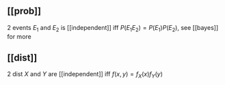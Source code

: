 ## [[prob]]
2 events $E_{1}$ and $E_{2}$ is [[independent]] iff $P(E_{1}E_{2})=P(E_{1})P(E_{2})$, see [[bayes]] for more

## [[dist]]
2 dist $X$ and $Y$ are [[independent]] iff $f(x,y)=f_{X}(x)f_{Y}(y)$
